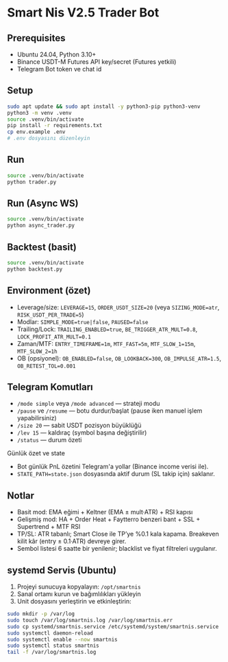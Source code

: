 # Smart Nis V2.5 Trader Bot

## Prerequisites
- Ubuntu 24.04, Python 3.10+
- Binance USDT-M Futures API key/secret (Futures yetkili)
- Telegram Bot token ve chat id

## Setup
```bash
sudo apt update && sudo apt install -y python3-pip python3-venv
python3 -m venv .venv
source .venv/bin/activate
pip install -r requirements.txt
cp env.example .env
# .env dosyasını düzenleyin
```

## Run
```bash
source .venv/bin/activate
python trader.py
```

## Run (Async WS)
```bash
source .venv/bin/activate
python async_trader.py
```

## Backtest (basit)
```bash
source .venv/bin/activate
python backtest.py
```

## Environment (özet)
- Leverage/size: `LEVERAGE=15`, `ORDER_USDT_SIZE=20` (veya `SIZING_MODE=atr`, `RISK_USDT_PER_TRADE=5`)
- Modlar: `SIMPLE_MODE=true|false`, `PAUSED=false`
- Trailing/Lock: `TRAILING_ENABLED=true`, `BE_TRIGGER_ATR_MULT=0.8`, `LOCK_PROFIT_ATR_MULT=0.1`
- Zaman/MTF: `ENTRY_TIMEFRAME=1m`, `MTF_FAST=5m`, `MTF_SLOW_1=15m`, `MTF_SLOW_2=1h`
- OB (opsiyonel): `OB_ENABLED=false`, `OB_LOOKBACK=300`, `OB_IMPULSE_ATR=1.5`, `OB_RETEST_TOL=0.001`

## Telegram Komutları
- `/mode simple` veya `/mode advanced` — strateji modu
- `/pause` ve `/resume` — botu durdur/başlat (pause iken manuel işlem yapabilirsiniz)
- `/size 20` — sabit USDT pozisyon büyüklüğü
- `/lev 15` — kaldıraç (symbol başına değiştirilir)
- `/status` — durum özeti
 
Günlük özet ve state
- Bot günlük PnL özetini Telegram'a yollar (Binance income verisi ile). 
- `STATE_PATH=state.json` dosyasında aktif durum (SL takip için) saklanır.

## Notlar
- Basit mod: EMA eğimi + Keltner (EMA ± mult·ATR) + RSI kapısı
- Gelişmiş mod: HA + Order Heat + Faytterro benzeri bant + SSL + Supertrend + MTF RSI
- TP/SL: ATR tabanlı; Smart Close ile TP’ye %0.1 kala kapama. Breakeven kilit kâr (entry ± 0.1·ATR) devreye girer.
- Sembol listesi 6 saatte bir yenilenir; blacklist ve fiyat filtreleri uygulanır.

## systemd Servis (Ubuntu)
1) Projeyi sunucuya kopyalayın: `/opt/smartnis`
2) Sanal ortamı kurun ve bağımlılıkları yükleyin
3) Unit dosyasını yerleştirin ve etkinleştirin:
```bash
sudo mkdir -p /var/log
sudo touch /var/log/smartnis.log /var/log/smartnis.err
sudo cp systemd/smartnis.service /etc/systemd/system/smartnis.service
sudo systemctl daemon-reload
sudo systemctl enable --now smartnis
sudo systemctl status smartnis
tail -f /var/log/smartnis.log
```
